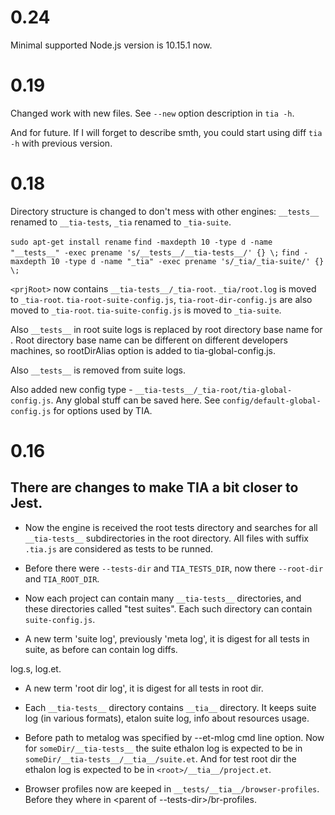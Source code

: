 # 0.24

Minimal supported Node.js version is 10.15.1 now.

# 0.19

Changed work with new files.
See `--new` option description in `tia -h`.

And for future. If I will forget to describe smth, you could start
using diff `tia -h` with previous version.

# 0.18

Directory structure is changed to don't mess with other engines:
`__tests__` renamed to `__tia-tests`, `_tia` renamed to `_tia-suite`.

`sudo apt-get install rename`
`find -maxdepth 10 -type d -name "__tests__" -exec prename 's/__tests__/__tia-tests__/' {} \;`
`find -maxdepth 10 -type d -name "_tia" -exec prename 's/_tia/_tia-suite/' {} \;`

`<prjRoot>` now contains `__tia-tests__/_tia-root`.
`_tia/root.log` is moved to `_tia-root`.
`tia-root-suite-config.js`, `tia-root-dir-config.js` are also moved to `_tia-root`.
`tia-suite-config.js` is moved to `_tia-suite`.

Also `__tests__` in root suite logs is replaced by root directory base name for <prjRoot>.
Root directory base name can be different on different developers machines,
so rootDirAlias option is added to tia-global-config.js. 

Also `__tests__` is removed from suite logs.

Also added new config type - `__tia-tests__/_tia-root/tia-global-config.js`.
Any global stuff can be saved here.
See `config/default-global-config.js` for options used by TIA.

# 0.16

## There are changes to make TIA a bit closer to Jest.

* Now the engine is received the root tests directory
and searches for all `__tia-tests__` subdirectories in the root directory.
All files with suffix `.tia.js` are considered as tests to be runned. 

* Before there were `--tests-dir` and `TIA_TESTS_DIR`,
 now there `--root-dir` and `TIA_ROOT_DIR`.

* Now each project can contain many ```__tia-tests__``` directories,
and these directories called "test suites".
Each such directory can contain ```suite-config.js```.

* A new term 'suite log', previously 'meta log', it is digest for all tests in suite,
as before can contain log diffs.

log.s, log.et.

* A new term 'root dir log', it is digest for all tests in root dir.

* Each `__tia-tests__` directory contains `__tia__` directory.
It keeps suite log (in various formats), etalon suite log, info about resources usage.

* Before path to metalog was specified by --et-mlog cmd line option.
Now for `someDir/__tia-tests__` the suite ethalon log is expected to be in `someDir/__tia-tests__/__tia__/suite.et`.
And for test root dir the ethalon log is expected to be in `<root>/__tia__/project.et`.

* Browser profiles now are keeped in `__tests/__tia__/browser-profiles`.
Before they where in <parent of --tests-dir>/br-profiles.
